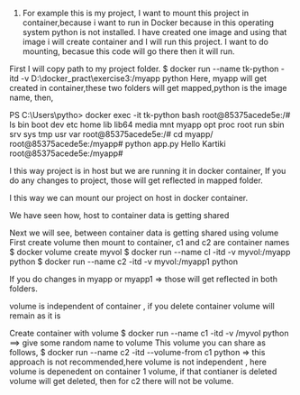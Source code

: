 1. For example this is my project, I want to mount this project in container,because i want to run in Docker because in this operating system python is not installed.
I have created one image and using that image i will create container and I will run this project.
I want to do mounting, becasue this code will go there then it will run.

First I will copy path to my project folder.
$ docker run --name tk-python -itd -v D:\docker_pract\exercise3:/myapp python
Here, myapp will get created in container,these two folders will get mapped,python is the image name, then,

PS C:\Users\pytho> docker exec -it tk-python bash
root@85375acede5e:/# ls
bin  boot  dev  etc  home  lib  lib64  media  mnt  myapp  opt  proc  root  run  sbin  srv  sys  tmp  usr  var
root@85375acede5e:/# cd myapp/
root@85375acede5e:/myapp# python app.py
Hello Kartiki
root@85375acede5e:/myapp#

I this way project is in host but we are running it in docker container,
If you do any changes to project, those will get reflected in mapped folder.

I this way we can mount our project on host in docker container.

We have seen how, host to container data is getting shared 

Next we will see, between container data is getting shared using volume
First create volume then mount to container, c1 and c2 are container names
$ docker volume create myvol
$ docker run --name cl -itd -v myvol:/myapp python 
$ docker run --name c2 -itd -v myvol:/myapp1 python 

If you do changes in myapp or myapp1 => those will get reflected in both folders.


volume is independent of container , if you delete container volume will remain as it is

Create container with volume
$ docker run --name c1 -itd -v /myvol python ==> give some random name to volume
This volume you can share as follows,
$ docker run --name c2 -itd --volume-from c1 python  => this approach is not recommended,here
volume is not independent , here volume is depenedent on container 1 volume, if that contianer is deleted volume will get deleted, then for c2 there will not be volume.







